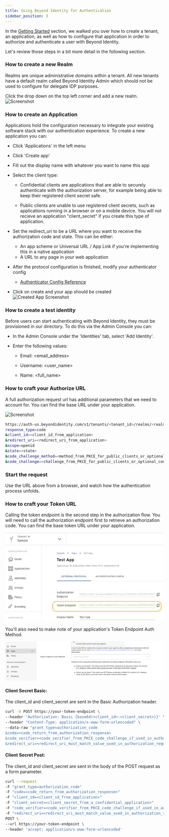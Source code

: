 ```yaml
---
title: Using Beyond Identity for Authentication
sidebar_position: 3
---
```


In the [Getting Started](/docs/v1/getting-started) section, we walked you over how to create a tenant, an application, as well as how to configure that application in order to authorize and authenticate a user with Beyond Identity. 

Let's review those steps in a bit more detail in the following section. 

### How to create a new Realm

Realms are unique administrative domains within a tenant. All new tenants have a default realm called Beyond Identity Admin which should not be used to configure for delegate IDP purposes.

Click the drop down on the top left corner and add a new realm. 
![Screenshot](./screenshots/NewRealm.jpg)

### How to create an Application

Applications hold the configuration necessary to integrate your existing software stack with our authentication experience. 
To create a new application you can:

- Click 'Applications' in the left menu
- Click 'Create app'
- Fill out the display name with whatever you want to name this app
- Select the client type:
  - Confidential clients are applications that are able to securely authenticate with the authorization server, for example being able to keep their registered client secret safe.

  - Public clients are unable to use registered client secrets, such as applications running in a browser or on a mobile device. You will not recieve an application "client_secret" if you create this type of application. 

- Set the redirect_uri to be a URL where you want to receive the authorization code and state. This can be either:
  - An app scheme or Universal URL / App Link if you're implementing this in a native application
  - A URL to any page in your web application

- After the protocol configuration is finished, modify your authenticator config
  - [Authenticator Config Reference](/docs/v1/platform-overview/authenticator-config)

- Click on create and your app should be created
  ![Created App Screenshot](./screenshots/AppCreated.jpg)

### How to create a test identity

Before users can start authenticating with Beyond Identity, they must be provisioned in our directory.
To do this via the Admin Console you can: 

- In the Admin Console under the 'Identities' tab, select 'Add Identity'.

- Enter the following values:

   - Email: <email_address>

   - Username: <user_name>

   - Name: <full_name>

### How to craft your Authorize URL

A full authorization request url has additional parameters that we need to account for. You can find the base URL under your application.
 
![Screenshot](./screenshots/AuthUrl.jpg)

```bash
https://auth-us.beyondidentity.com/v1/tenants/<tenant_id>/realms/<realm_id>/applications/<application_id>/authorize?
response_type=code
&client_id=<client_id_from_application>
&redirect_uri=<redirect_uri_from_application>
&scope=openid
&state=<state>
&code_challenge_method=<method_from_PKCE_for_public_clients_or_optional_confidential_clients>
&code_challenge=<challenge_from_PKCE_for_public_clients_or_optional_confidential_clients>
```

### Start the request

Use the URL above from a browser, and watch how the authentication process unfolds.

### How to craft your Token URL

Calling the token endpoint is the second step in the authorization flow. You will need to call the authorization endpoint first to retrieve an authorization code. You can find the base token URL under your application. 

![Screenshot](./screenshots/TokenUrl.jpg)

You'll also need to make note of your application's Token Endpoint Auth Method.

![Screenshot](./screenshots/TokenAuthMethod.png)

#### Client Secret Basic:  
The client_id and client_secret are sent in the Basic Authorization header.

```bash
curl -X POST https://your-token-endpoint \
--header 'Authorization: Basic {base64(<client_id>:<client_secret>)}' \
--header "Content-Type: application/x-www-form-urlencoded" \
--data-raw "grant_type=authorization_code
&code=<code_return_from_authorization_response>
&code_verifier=<code_verifier_from_PKCE_code_challenge_if_used_in_authorization_request>
&redirect_uri=<redirect_uri_must_match_value_used_in_authorization_request>"
```

#### Client Secret Post:  
The client_id and client_secret are sent in the body of the POST request as a form parameter.

```bash
curl --request
-F "grant_type=authorization_code"
-F "code=<code_return_from_authorization_response>"
-F "client_id=<client_id_from_application>"
-F "client_secret=<client_secret_from_a_confidential_application>"
-F "code_verifier=<code_verifier_from_PKCE_code_challenge_if_used_in_authorization_request>"
-F "redirect_uri=<redirect_uri_must_match_value_used_in_authorization_request>"
POST \
--url https://your-token-endpoint \
--header 'accept: application/x-www-form-urlencoded'
```
